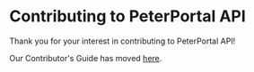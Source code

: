 # Contributing to PeterPortal API

Thank you for your interest in contributing to PeterPortal API!

Our Contributor's Guide has moved [here](https://docs.api-next.peterportal.org/docs/contributors-guide/getting-started).
